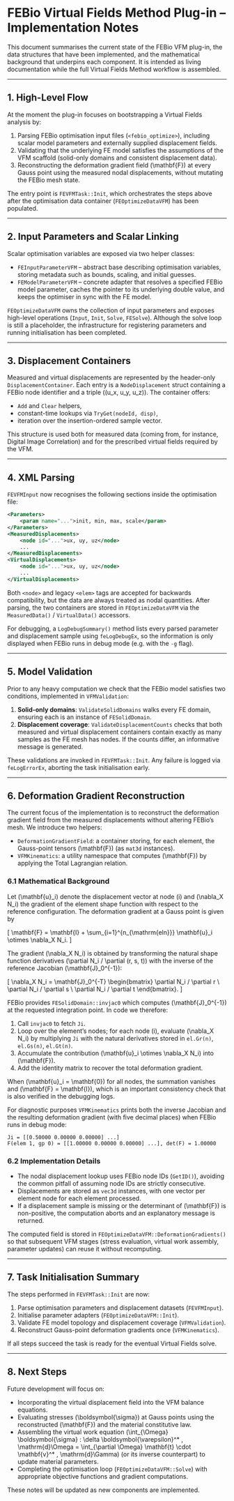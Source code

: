 # FEBio Virtual Fields Method Plug-in – Implementation Notes

This document summarises the current state of the FEBio VFM plug-in, the data
structures that have been implemented, and the mathematical background that
underpins each component.  It is intended as living documentation while the
full Virtual Fields Method workflow is assembled.

---

## 1. High-Level Flow

At the moment the plug-in focuses on bootstrapping a Virtual Fields analysis by:

1. Parsing FEBio optimisation input files (`<febio_optimize>`), including scalar
   model parameters and externally supplied displacement fields.
2. Validating that the underlying FE model satisfies the assumptions of the
   VFM scaffold (solid-only domains and consistent displacement data).
3. Reconstructing the deformation gradient field \(\mathbf{F}\) at every Gauss
   point using the measured nodal displacements, without mutating the FEBio
   mesh state.

The entry point is `FEVFMTask::Init`, which orchestrates the steps above after
the optimisation data container (`FEOptimizeDataVFM`) has been populated.

---

## 2. Input Parameters and Scalar Linking

Scalar optimisation variables are exposed via two helper classes:

- `FEInputParameterVFM` – abstract base describing optimisation variables,
  storing metadata such as bounds, scaling, and initial guesses.
- `FEModelParameterVFM` – concrete adapter that resolves a specified FEBio
  model parameter, caches the pointer to its underlying double value, and keeps
  the optimiser in sync with the FE model.

`FEOptimizeDataVFM` owns the collection of input parameters and exposes
high-level operations (`Input`, `Init`, `Solve`, `FESolve`).  Although the solve
loop is still a placeholder, the infrastructure for registering parameters and
running initialisation has been completed.

---

## 3. Displacement Containers

Measured and virtual displacements are represented by the header-only
`DisplacementContainer`.  Each entry is a `NodeDisplacement` struct containing
a FEBio node identifier and a triple \((u_x, u_y, u_z)\).  The container offers:

- `Add` and `Clear` helpers,
- constant-time lookups via `TryGet(nodeId, disp)`,
- iteration over the insertion-ordered sample vector.

This structure is used both for measured data (coming from, for instance,
Digital Image Correlation) and for the prescribed virtual fields required by
the VFM.

---

## 4. XML Parsing

`FEVFMInput` now recognises the following sections inside the optimisation file:

```xml
<Parameters>
    <param name="...">init, min, max, scale</param>
</Parameters>
<MeasuredDisplacements>
    <node id="...">ux, uy, uz</node>
    ...
</MeasuredDisplacements>
<VirtualDisplacements>
    <node id="...">ux, uy, uz</node>
    ...
</VirtualDisplacements>
```

Both `<node>` and legacy `<elem>` tags are accepted for backwards compatibility,
but the data are always treated as nodal quantities.  After parsing, the two
containers are stored in `FEOptimizeDataVFM` via the `MeasuredData()` /
`VirtualData()` accessors.

For debugging, a `LogDebugSummary()` method lists every parsed parameter and
displacement sample using `feLogDebugEx`, so the information is only displayed
when FEBio runs in debug mode (e.g. with the `-g` flag).

---

## 5. Model Validation

Prior to any heavy computation we check that the FEBio model satisfies two
conditions, implemented in `VFMValidation`:

1. **Solid-only domains**: `ValidateSolidDomains` walks every FE domain,
   ensuring each is an instance of `FESolidDomain`.
2. **Displacement coverage**: `ValidateDisplacementCounts` checks that both
   measured and virtual displacement containers contain exactly as many samples
   as the FE mesh has nodes.  If the counts differ, an informative message is
   generated.

These validations are invoked in `FEVFMTask::Init`.  Any failure is logged via
`feLogErrorEx`, aborting the task initialisation early.

---

## 6. Deformation Gradient Reconstruction

The current focus of the implementation is to reconstruct the deformation
gradient field from the measured displacements without altering FEBio’s mesh.
We introduce two helpers:

- `DeformationGradientField`: a container storing, for each element, the
  Gauss-point tensors \(\mathbf{F}\) (as `mat3d` instances).
- `VFMKinematics`: a utility namespace that computes \(\mathbf{F}\) by applying
  the Total Lagrangian relation.

### 6.1 Mathematical Background

Let \(\mathbf{u}_i\) denote the displacement vector at node \(i\) and
\(\nabla_X N_i\) the gradient of the element shape function with respect to the
reference configuration.  The deformation gradient at a Gauss point is given by

\[
  \mathbf{F} = \mathbf{I} + \sum_{i=1}^{n_{\mathrm{eln}}}
    \mathbf{u}_i \otimes \nabla_X N_i.
\]

The gradient \(\nabla_X N_i\) is obtained by transforming the natural shape
function derivatives \(\partial N_i / \partial (r, s, t)\) with the inverse of
the reference Jacobian \(\mathbf{J}_0^{-1}\):

\[
  \nabla_X N_i = \mathbf{J}_0^{-T}
    \begin{bmatrix}
      \partial N_i / \partial r \\
      \partial N_i / \partial s \\
      \partial N_i / \partial t
    \end{bmatrix}.
\]

FEBio provides `FESolidDomain::invjac0` which computes \(\mathbf{J}_0^{-1}\) at
the requested integration point.  In code we therefore:

1. Call `invjac0` to fetch `Ji`.
2. Loop over the element’s nodes; for each node \(i\), evaluate \(\nabla_X N_i\)
   by multiplying `Ji` with the natural derivatives stored in
   `el.Gr(n)`, `el.Gs(n)`, `el.Gt(n)`.
3. Accumulate the contribution \(\mathbf{u}_i \otimes \nabla_X N_i\) into \(\mathbf{F}\).
4. Add the identity matrix to recover the total deformation gradient.

When \(\mathbf{u}_i = \mathbf{0}\) for all nodes, the summation vanishes and
\(\mathbf{F} = \mathbf{I}\), which is an important consistency check that is
also verified in the debugging logs.

For diagnostic purposes `VFMKinematics` prints both the inverse Jacobian and
the resulting deformation gradient (with five decimal places) when FEBio runs
in debug mode:

```
Ji = [[0.50000 0.00000 0.00000] ...]
F(elem 1, gp 0) = [[1.00000 0.00000 0.00000] ...], det(F) = 1.00000
```

### 6.2 Implementation Details

- The nodal displacement lookup uses FEBio node IDs (`GetID()`), avoiding the
  common pitfall of assuming node IDs are strictly consecutive.
- Displacements are stored as `vec3d` instances, with one vector per element
  node for each element processed.
- If a displacement sample is missing or the determinant of \(\mathbf{F}\) is
  non-positive, the computation aborts and an explanatory message is returned.

The computed field is stored in `FEOptimizeDataVFM::DeformationGradients()` so
that subsequent VFM stages (stress evaluation, virtual work assembly, parameter
updates) can reuse it without recomputing.

---

## 7. Task Initialisation Summary

The steps performed in `FEVFMTask::Init` are now:

1. Parse optimisation parameters and displacement datasets (`FEVFMInput`).
2. Initialise parameter adapters (`FEOptimizeDataVFM::Init`).
3. Validate FE model topology and displacement coverage (`VFMValidation`).
4. Reconstruct Gauss-point deformation gradients once (`VFMKinematics`).

If all steps succeed the task is ready for the eventual Virtual Fields solve.

---

## 8. Next Steps

Future development will focus on:

- Incorporating the virtual displacement field into the VFM balance equations.
- Evaluating stresses \(\boldsymbol{\sigma}\) at Gauss points using the
  reconstructed \(\mathbf{F}\) and the material constitutive law.
- Assembling the virtual work equation
  \(\int_{\Omega} \boldsymbol{\sigma} : \delta \boldsymbol{\varepsilon}^* \, \mathrm{d}\Omega = \int_{\partial \Omega} \mathbf{t} \cdot \mathbf{v}^* \, \mathrm{d}\Gamma\)
  (or its inverse counterpart) to update material parameters.
- Completing the optimisation loop (`FEOptimizeDataVFM::Solve`) with appropriate
  objective functions and gradient computations.

These notes will be updated as new components are implemented.
